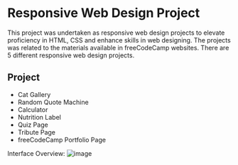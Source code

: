 # Responsive Web Design Project

This project was undertaken as responsive web design projects to elevate proficiency in HTML, CSS and enhance skills in web designing. The projects was related to the materials available in freeCodeCamp websites. There are 5 different responsive web design projects.


## Project
- Cat Gallery
- Random Quote Machine
- Calculator
- Nutrition Label
- Quiz Page
- Tribute Page
- freeCodeCamp Portfolio Page


Interface Overview:
![image](https://github.com/user-attachments/assets/1025fe42-0972-4335-ae46-b3694b00b36c)
